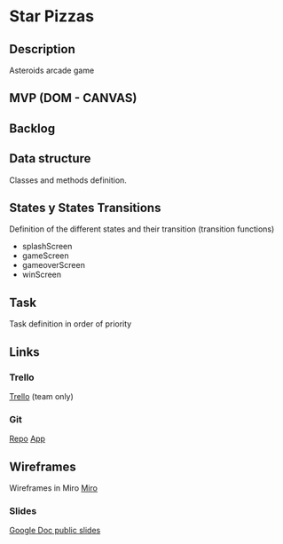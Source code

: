 # Star Pizzas

## Description
Asteroids arcade game 


## MVP (DOM - CANVAS)


## Backlog


## Data structure
Classes and methods definition.


## States y States Transitions

Definition of the different states and their transition (transition functions)
- splashScreen
- gameScreen
- gameoverScreen
- winScreen

## Task

Task definition in order of priority


## Links


### Trello
 [Trello](https://trello.com/b/YHNg1fm3/star-pizzas) (team only)


### Git
[Repo](http://github.com/dimitrijd-iron/star-pizzas)
[App](http://dimitrijd-iron.github.io/star-pizzas/)


## Wireframes
Wireframes in Miro [Miro](https://miro.com/app/board/o9J_lX36If8=/) 


### Slides
[Google Doc public slides](https://docs.google.com/presentation/d/1yvI4v5E-aEjLbRJ4KNFUixbmJoJipNTyYwl6yWh9FoQ/edit?usp=sharinga)

